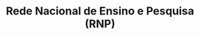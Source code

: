 ---
title: Rede Nacional de Ensino e Pesquisa (RNP)
member_url: http://www.rnp.br
geographies: ["Brazil"]
based: ["Brazil"]
ig: [""] 
services: 
tags: [""]
categories: ["Technology providers "]
summary: "Rede Nacional de Ensino e Pesquisa is a non-profit organization which operates and develops the national advanced networking infrastructure, known as the Ipê network, for cooperation and communication in education, research, health and culture. RNP is also operating the deployment of the LCP DRM for the Brazilian PNLD program, which will soon provide ebooks to millions of students in Brazil."
press:
active: true
layout: members
showReadTime: false
showDate: false
permalink: ""
date: 
featureImage: "https://members.edrlab.org/images/rnp.png"
--- 
